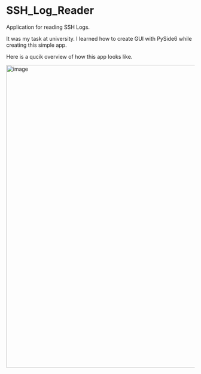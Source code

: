 # SSH_Log_Reader
Application for reading SSH Logs.

It was my task at university. I learned how to create GUI with PySide6 while creating this simple app.

Here is a qucik overview of how this app looks like.

<img width="808" alt="image" src="https://github.com/ChrissO2/SSH_Log_Reader/assets/85522634/9389a953-b5a3-4ea2-9df9-b2b37e6913d6">


